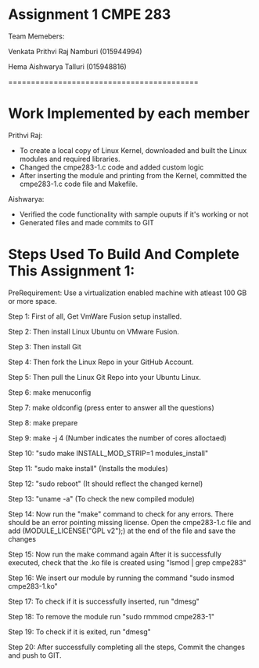 Assignment 1 CMPE 283
========================================
Team Memebers:

Venkata Prithvi Raj Namburi (015944994)

Hema Aishwarya Talluri (015948816)

==========================================

Work Implemented by each member
==========================================
Prithvi Raj: 
- To create a local copy of Linux Kernel, downloaded and built the Linux modules and required libraries.
- Changed the cmpe283-1.c code and added custom logic
- After inserting the module and printing from the Kernel, committed the cmpe283-1.c code file and Makefile.

Aishwarya:
- Verified the code functionality with sample ouputs if it's working or not
- Generated files and made commits to GIT


Steps Used To Build And Complete This Assignment 1:
==========================================

PreRequirement: Use a virtualization enabled machine with atleast 100 GB or more space.

Step 1: First of all, Get VmWare Fusion setup installed.

Step 2: Then install Linux Ubuntu on VMware Fusion. 

Step 3: Then install Git

Step 4: Then fork the Linux Repo in your GitHub Account.

Step 5: Then pull the Linux Git Repo into your Ubuntu Linux.

Step 6: make menuconfig

Step 7: make oldconfig (press enter to answer all the questions)

Step 8: make prepare

Step 9: make -j 4 (Number indicates the number of cores alloctaed)

Step 10: "sudo make INSTALL_MOD_STRIP=1 modules_install"

Step 11: "sudo make install" (Installs the modules)

Step 12: "sudo reboot" (It should reflect the changed kernel)

Step 13: "uname -a" (To check the new compiled module)

Step 14: Now run the "make" command to check for any errors. There should be an error pointing missing license. 
			Open the cmpe283-1.c file and add (MODULE_LICENSE("GPL v2");) at the end of the file and save the changes

Step 15: Now run the make command again
			After it is successfully executed, check that the .ko file is created using "lsmod | grep cmpe283"

Step 16: We insert our module by running the command "sudo insmod cmpe283-1.ko"

Step 17: To check if it is successfully inserted, run "dmesg"

Step 18: To remove the module run "sudo rmmmod cmpe283-1"

Step 19: To check if it is exited, run "dmesg"

Step 20: After successfully completing all the steps, Commit the changes and push to GIT.

 
